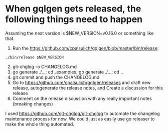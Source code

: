 # When gqlgen gets released, the following things need to happen
Assuming the next version is $NEW_VERSION=v0.16.0 or something like that.

1. Run the https://github.com/cpalsulich/gqlgen/blob/master/bin/release:
```
./bin/release $NEW_VERSION
```
2. git-chglog -o CHANGELOG.md
3. go generate ./...; cd _examples; go generate ./...; cd ..
4. git commit and push the CHANGELOG.md
5. Go to https://github.com/cpalsulich/gqlgen/releases and draft new release, autogenerate the release notes, and Create a discussion for this release
6. Comment on the release discussion with any really important notes (breaking changes)

I used https://github.com/git-chglog/git-chglog to automate the changelog maintenance process for now. We could just as easily use go releaser to make the whole thing automated.

